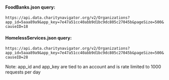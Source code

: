 #### FoodBanks.json query:

  `https://api.data.charitynavigator.org/v2/Organizations?app_id=5aaa89a9&app_key=7e47a51cc40abb9d1bc9dc805c27045b&pageSize=500&causeID=18`

#### HomelessServices.json query: 

  `https://api.data.charitynavigator.org/v2/Organizations?app_id=5aaa89a9&app_key=7e47a51cc40abb9d1bc9dc805c27045b&pageSize=500&causeID=28`

Note: app_id and app_key are tied to an account and is rate limited to 1000 requests per day